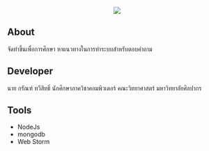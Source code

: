 <p align="center"><img src="https://nodejs.org/static/images/logos/nodejs-new-pantone-black.png"></p>



## About

จัดทำขึ้นเพื่อการศึกษา หาแนวทางในการทำระบบสำหรับตอบคำถาม

## Developer

นาย กรัณฑ์ ทวีสิทธิ์ นักศึกษาภาควิชาคอมพิวเตอร์ คณะวิทยาศาสตร์ มหาวิทยาลัยศิลปากร

## Tools

- NodeJs
- mongodb
- Web Storm